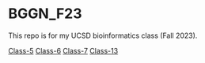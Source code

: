 # BGGN_F23
This repo is for my UCSD bioinformatics class (Fall 2023). 

[Class-5](Class05/Class5.qmd)
[Class-6](Class06/Class6.qmd)
[Class-7](Class06/Class7.qmd)
[Class-13](Class13/Class13.qmd)
